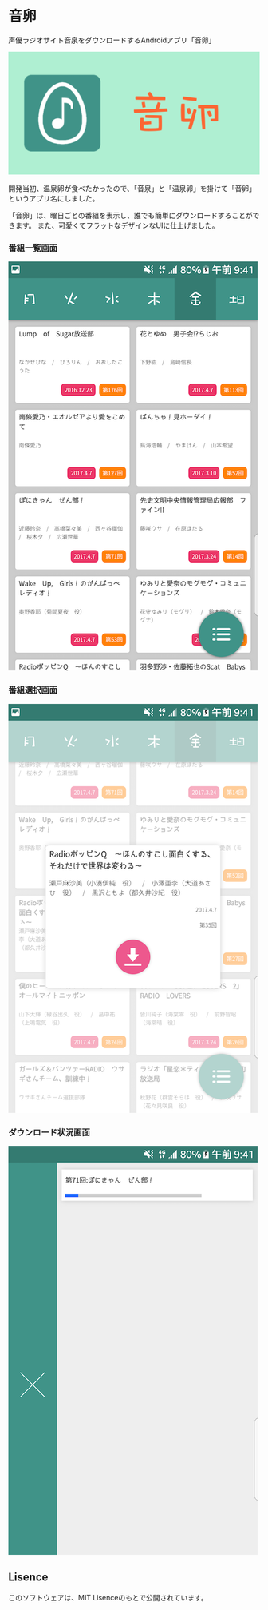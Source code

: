 # 音卵
声優ラジオサイト音泉をダウンロードするAndroidアプリ「音卵」

![banner](./__sample__/banner.png)

開発当初、温泉卵が食べたかったので、「音泉」と「温泉卵」を掛けて「音卵」というアプリ名にしました。

「音卵」は、曜日ごとの番組を表示し、誰でも簡単にダウンロードすることができます。
また、可愛くてフラットなデザインなUIに仕上げました。

### 番組一覧画面
![list](./__sample__/list.png)

### 番組選択画面
![modal](./__sample__/modal.png)

### ダウンロード状況画面
![download](./__sample__/download.png)

## Lisence

このソフトウェアは、MIT Lisenceのもとで公開されています。